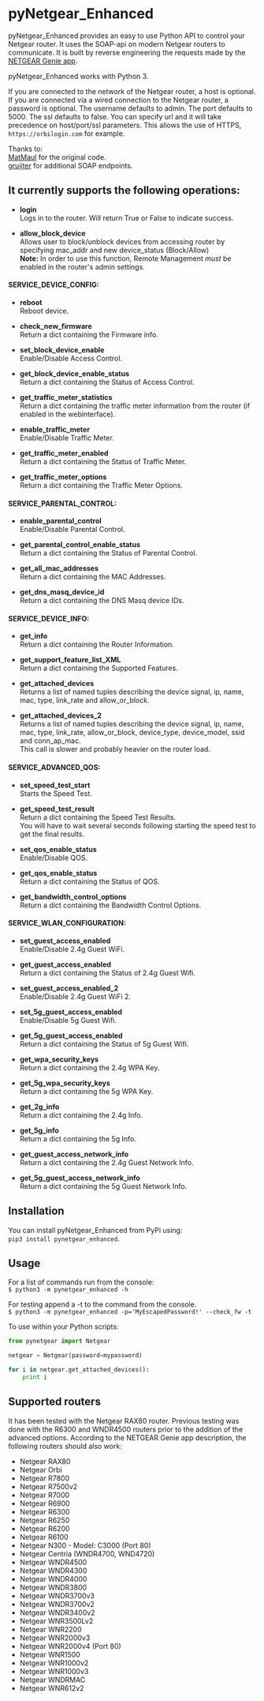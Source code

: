 # pyNetgear_Enhanced #

pyNetgear_Enhanced provides an easy to use Python API to control your Netgear router. It uses the SOAP-api on modern Netgear routers to communicate. It is built by reverse engineering the requests made by the [NETGEAR Genie app](https://play.google.com/store/apps/details?id=com.dragonflow).

pyNetgear_Enhanced works with Python 3.

If you are connected to the network of the Netgear router, a host is optional.
If you are connected via a wired connection to the Netgear router, a password is optional.
The username defaults to admin.
The port defaults to 5000.
The ssl defaults to false.
You can specify url and it will take precedence on host/port/ssl parameters.
This allows the use of HTTPS, `https://orbilogin.com` for example.

Thanks to:  
[MatMaul](https://github.com/MatMaul/pynetgear) for the original code.  
[gruijter](https://github.com/gruijter/netgear.js) for additional SOAP endpoints.  


## It currently supports the following operations: ##

* **login**  
Logs in to the router. Will return True or False to indicate success.

* **allow_block_device**  
Allows user to block/unblock devices from accessing router by specifying mac_addr and new device_status (Block/Allow)  
**Note:** In order to use this function, Remote Management _must_ be enabled in the router's admin settings.

#### SERVICE_DEVICE_CONFIG: ####

* **reboot**  
Reboot device.

* **check_new_firmware**  
Return a dict containing the Firmware info.

* **set_block_device_enable**  
Enable/Disable Access Control.

* **get_block_device_enable_status**  
Return a dict containing the Status of Access Control.

* **get_traffic_meter_statistics**  
Return a dict containing the traffic meter information from the router (if enabled in the webinterface).

* **enable_traffic_meter**  
Enable/Disable Traffic Meter.

* **get_traffic_meter_enabled**  
Return a dict containing the Status of Traffic Meter.

* **get_traffic_meter_options**  
Return a dict containing the Traffic Meter Options.

#### SERVICE_PARENTAL_CONTROL: ####

* **enable_parental_control**  
Enable/Disable Parental Control.

* **get_parental_control_enable_status**  
Return a dict containing the Status of Parental Control.

* **get_all_mac_addresses**  
Return a dict containing the MAC Addresses.

* **get_dns_masq_device_id**  
Return a dict containing the DNS Masq device IDs.

#### SERVICE_DEVICE_INFO: ####

* **get_info**  
Return a dict containing the Router Information.

* **get_support_feature_list_XML**  
Return a dict containing the Supported Features.

* **get_attached_devices**  
Returns a list of named tuples describing the device signal, ip, name, mac, type, link_rate and allow_or_block.

* **get_attached_devices_2**  
Returns a list of named tuples describing the device signal, ip, name, mac, type, link_rate, allow_or_block, device_type, device_model, ssid and conn_ap_mac.  
This call is slower and probably heavier on the router load.

#### SERVICE_ADVANCED_QOS: ####

* **set_speed_test_start**  
Starts the Speed Test.

* **get_speed_test_result**  
Return a dict containing the Speed Test Results.  
You will have to wait several seconds following starting the speed test to get the final results.

* **set_qos_enable_status**  
Enable/Disable QOS.

* **get_qos_enable_status**  
Return a dict containing the Status of QOS.

* **get_bandwidth_control_options**  
Return a dict containing the Bandwidth Control Options.

#### SERVICE_WLAN_CONFIGURATION: ####

* **set_guest_access_enabled**  
Enable/Disable 2.4g Guest WiFi.

* **get_guest_access_enabled**  
Return a dict containing the Status of 2.4g Guest Wifi.

* **set_guest_access_enabled_2**  
Enable/Disable 2.4g Guest WiFi 2.

* **set_5g_guest_access_enabled**  
Enable/Disable 5g Guest Wifi.

* **get_5g_guest_access_enabled**  
Return a dict containing the Status of 5g Guest Wifi.

* **get_wpa_security_keys**  
Return a dict containing the 2.4g WPA Key.

* **get_5g_wpa_security_keys**  
Return a dict containing the 5g WPA Key.

* **get_2g_info**  
Return a dict containing the 2.4g Info.

* **get_5g_info**  
Return a dict containing the 5g Info.

* **get_guest_access_network_info**  
Return a dict containing the 2.4g Guest Network Info.

* **get_5g_guest_access_network_info**  
Return a dict containing the 5g Guest Network Info.


## Installation ##

You can install pyNetgear_Enhanced from PyPi using:  
`pip3 install pynetgear_enhanced`.


## Usage ##

For a list of commands run from the console:  
`$ python3 -m pynetgear_enhanced -h`

For testing append a -t to the command from the console.  
`$ python3 -m pynetgear_enhanced -p='MyEscapedPassword!' --check_fw -t`

To use within your Python scripts:
```python
from pynetgear import Netgear

netgear = Netgear(password=mypassword)

for i in netgear.get_attached_devices():
    print i
```


## Supported routers ##
It has been tested with the Netgear RAX80 router. Previous testing was done with the R6300 and WNDR4500 routers prior to the addition of the advanced options. According to the NETGEAR Genie app description, the following routers should also work:

 * Netgear RAX80
 * Netgear Orbi
 * Netgear R7800
 * Netgear R7500v2
 * Netgear R7000
 * Netgear R6900
 * Netgear R6300
 * Netgear R6250
 * Netgear R6200
 * Netgear R6100
 * Netgear N300 - Model: C3000 (Port 80)
 * Netgear Centria (WNDR4700, WND4720)
 * Netgear WNDR4500
 * Netgear WNDR4300
 * Netgear WNDR4000
 * Netgear WNDR3800
 * Netgear WNDR3700v3
 * Netgear WNDR3700v2
 * Netgear WNDR3400v2
 * Netgear WNR3500Lv2
 * Netgear WNR2200
 * Netgear WNR2000v3
 * Netgear WNR2000v4 (Port 80)
 * Netgear WNR1500
 * Netgear WNR1000v2
 * Netgear WNR1000v3
 * Netgear WNDRMAC
 * Netgear WNR612v2
